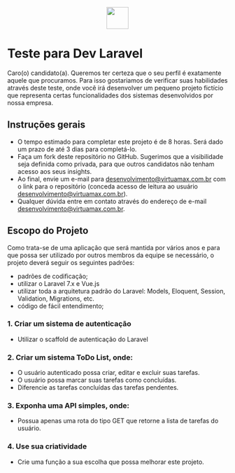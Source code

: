 <p align="center"><img src="https://virtuamax.com.br/images/logo.jpg" height="50" style="height: 50px;"></p>

# Teste para Dev Laravel
Caro(o) candidato(a). Queremos ter certeza que o seu perfil é exatamente aquele que procuramos. Para isso gostariamos de verificar suas habilidades através deste teste, onde você  irá desenvolver um pequeno projeto fictício que representa certas funcionalidades dos sistemas desenvolvidos por nossa empresa.

## Instruções gerais
 - O tempo estimado para completar este projeto é de 8 horas. Será dado um prazo de até 3 dias para completá-lo.
 - Faça um fork deste repositório no GitHub. Sugerimos que a visibilidade seja definida como privada, para que outros candidatos não tenham acesso aos seus insights.
 - Ao final, envie um e-mail para desenvolvimento@virtuamax.com.br com o link para o repositório (conceda acesso de leitura ao usuário desenvolvimento@virtuamax.com.br).
 - Qualquer dúvida entre em contato através do endereço de e-mail desenvolvimento@virtuamax.com.br.

## Escopo do Projeto
Como trata-se de uma aplicação que será mantida por vários anos e para que possa ser utilizado por outros membros da equipe se necessário, o projeto deverá seguir os seguintes padrões:
 - padrões de codificação;
 - utilizar o Laravel 7.x e Vue.js
 - utilizar toda a arquitetura padrão do Laravel: Models, Eloquent, Session, Validation, Migrations, etc.
 - código de fácil entendimento;
 
### 1. Criar um sistema de autenticação
 - Utilizar o scaffold de autenticação do Laravel
### 2. Criar um sistema ToDo List, onde:
 - O usuário autenticado possa criar, editar e excluir suas tarefas.
 - O usuário possa marcar suas tarefas como concluídas.
 - Diferencie as tarefas concluídas das tarefas pendentes.
### 3. Exponha uma API simples, onde:
 - Possua apenas uma rota do tipo GET que retorne a lista de tarefas do usuário.
### 4. Use sua criatividade
 - Crie uma função a sua escolha que possa melhorar este projeto.
